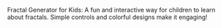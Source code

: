 Fractal Generator for Kids: A fun and interactive way for children to learn about fractals. Simple controls and colorful designs make it engaging!